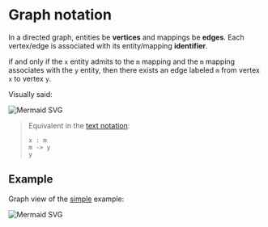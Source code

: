 # Graph notation

In a directed graph, entities be **vertices** and mappings be **edges**. Each vertex/edge is associated with its entity/mapping **identifier**.

if and only if the `x` entity admits to the `m` mapping and the `m` mapping associates with the `y` entity, then there exists an edge labeled `m` from vertex `x` to vertex `y`.

Visually said:

![Mermaid SVG](https://mermaid.ink/svg/eyJjb2RlIjoiZ3JhcGggTFJcblx0eCAtLW0tLT5cblx0eSIsIm1lcm1haWQiOnsidGhlbWUiOiJkZWZhdWx0In0sInVwZGF0ZUVkaXRvciI6ZmFsc2V9)

> Equivalent in the [text notation](text-notation.md):
>
> ```entity-mapping
> x : m
> m -> y
> y
> ```

## Example

Graph view of the [simple](../examples/simple-person.md) example:

![Mermaid SVG](https://mermaid.ink/svg/eyJjb2RlIjoiZ3JhcGggTFJcblx0c3RyaW5nXG5cdHBlcnNvblxuXHRcbiAgICBwZXJzb24gLS1pZC0tPiBzdHJpbmdcblx0cGVyc29uIC0tbmFtZS0tPiBzdHJpbmdcblx0cGVyc29uIC0tbW90aGVyLS0-IHBlcnNvblxuXHRwZXJzb24gLS1mYXRoZXItLT4gcGVyc29uXG5cdHBlcnNvbiAtLWNoaWxkcmVuLS0-IHBlcnNvbiIsIm1lcm1haWQiOnsidGhlbWUiOiJkZWZhdWx0In0sInVwZGF0ZUVkaXRvciI6ZmFsc2V9)

